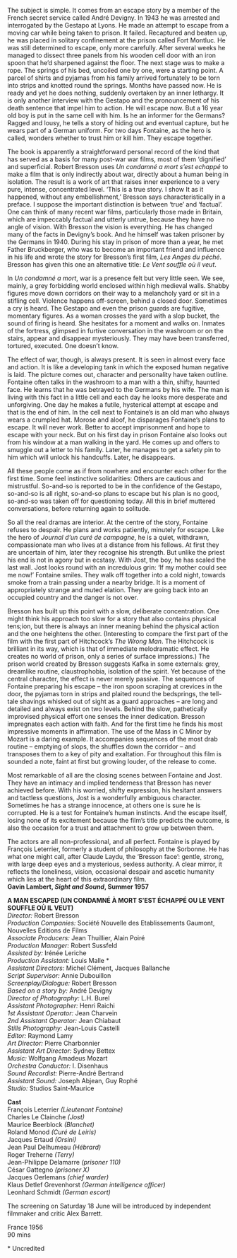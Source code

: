 

The subject is simple. It comes from an escape story by a member of the French secret service called André Devigny. In 1943 he was arrested and interrogated by the Gestapo at Lyons. He made an attempt to escape from a moving car while being taken to prison. It failed. Recaptured and beaten up, he was placed in solitary confinement at the prison called Fort Montluc. He was still determined to escape, only more carefully. After several weeks he managed to dissect three panels from his wooden cell door with an iron spoon that he’d sharpened against the floor. The next stage was to make a rope. The springs of his bed, uncoiled one by one, were a starting point. A parcel of shirts and pyjamas from his family arrived fortunately to be torn into strips and knotted round the springs. Months have passed now. He is ready and yet he does nothing, suddenly overtaken by an inner lethargy. It is only another interview with the Gestapo and the pronouncement of his death sentence that impel him to action. He will escape now. But a 16 year old boy is put in the same cell with him. Is he an informer for the Germans? Ragged and lousy, he tells a story of hiding out and eventual capture, but he wears part of a German uniform. For two days Fontaine, as the hero is called, wonders whether to trust him or kill him. They escape together.

The book is apparently a straightforward personal record of the kind that has served as a basis for many post-war war films, most of them ‘dignified’ and superficial. Robert Bresson uses _Un condamné a mort s’est echappé_ to make a film that is only indirectly about war, directly about a human being in isolation. The result is a work of art that raises inner experience to a very pure, intense, concentrated level. ‘This is a true story. I show It as it happened, without any embellishment,’ Bresson says characteristically in a preface. I suppose the important distinction is between ‘true’ and ‘factual’. One can think of many recent war films, particularly those made in Britain, which are impeccably factual and utterly untrue, because they have no angle of vision. With Bresson the vision is everything. He has changed many of the facts in Devigny’s book. And he himself was taken prisoner by the Germans in 1940. During his stay in prison of more than a year, he met Father Bruckberger, who was to become an important friend and influence in his life and wrote the story for Bresson’s first film, _Les Anges du péché_. Bresson has given this one an alternative title: _Le Vent souffle où il veut_.

In _Un condamné a mort_, war is a presence felt but very little seen. We see, mainly, a grey forbidding world enclosed within high medieval walls. Shabby figures move down corridors on their way to a melancholy yard or sit in a stifling cell. Violence happens off-screen, behind a closed door. Sometimes a cry is heard. The Gestapo and even the prison guards are fugitive, momentary figures. As a woman crosses the yard with a slop bucket, the sound of firing is heard. She hesitates for a moment and walks on. Inmates of the fortress, glimpsed in furtive conversation in the washroom or on the stairs, appear and disappear mysteriously. They may have been transferred, tortured, executed. One doesn’t know.

The effect of war, though, is always present. It is seen in almost every face and action. It is like a developing tank in which the exposed human negative is laid. The picture comes out, character and personality have taken outline. Fontaine often talks in the washroom to a man with a thin, shifty, haunted face. He learns that he was betrayed to the Germans by his wife. The man is living with this fact in a little cell and each day he looks more desperate and unforgiving. One day he makes a futile, hysterical attempt at escape and that is the end of him. In the cell next to Fontaine’s is an old man who always wears a crumpled hat. Morose and aloof, he disparages Fontaine’s plans to escape. It will never work. Better to accept imprisonment and hope to escape with your neck. But on his first day in prison Fontaine also looks out from his window at a man walking in the yard. He comes up and offers to smuggle out a letter to his family. Later, he manages to get a safety pin to him which will unlock his handcuffs. Later, he disappears.

All these people come as if from nowhere and encounter each other for the first time. Some feel instinctive solidarities: Others are cautious and mistrustful. So-and-so is reported to be in the confidence of the Gestapo, so-and-so is all right, so-and-so plans to escape but his plan is no good, so-and-so was taken off for questioning today. All this in brief muttered conversations, before returning again to solitude.

So all the real dramas are interior. At the centre of the story, Fontaine refuses to despair. He plans and works patiently, minutely for escape. Like the hero of _Journal d’un curé de campagne_, he is a quiet, withdrawn, compassionate man who lives at a distance from his fellows. At first they are uncertain of him, later they recognise his strength. But unlike the priest his end is not in agony but in ecstasy. With Jost, the boy, he has scaled the last wall. Jost looks round with an incredulous grin: ‘If my mother could see me now!’ Fontaine smiles. They walk off together into a cold night, towards smoke from a train passing under a nearby bridge. It is a moment of appropriately strange and muted elation. They are going back into an occupied country and the danger is not over.

Bresson has built up this point with a slow, deliberate concentration. One might think his approach too slow for a story that also contains physical tens;ion, but there is always an inner meaning behind the physical action and the one heightens the other. (Interesting to compare the first part of the film with the first part of Hitchcock’s _The Wrong Man_. The Hitchcock is brilliant in its way, which is that of immediate melodramatic effect. He creates no world of prison, only a series of surface impressions.) The prison world created by Bresson suggests Kafka in some externals: grey, dreamlike routine, claustrophobia, isolation of the spirit. Yet because of the central character, the effect is never merely passive. The sequences of Fontaine preparing his escape – the iron spoon scraping at crevices in the door, the pyjamas torn in strips and plaited round the bedsprings, the tell-tale shavings whisked out of sight as a guard approaches – are long and detailed and always exist on two levels. Behind the slow, pathetically improvised physical effort one senses the inner dedication. Bresson impregnates each action with faith. And for the first time he finds his most impressive moments in affirmation. The use of the Mass in C Minor by Mozart is a daring example. It accompanies sequences of the most drab routine – emptying of slops, the shuffles down the corridor – and transposes them to a key of pity and exaltation. For throughout this film is sounded a note, faint at first but growing louder, of the release to come.

Most remarkable of all are the closing scenes between Fontaine and Jost. They have an intimacy and implied tenderness that Bresson has never achieved before. With his worried, shifty expression, his hesitant answers and tactless questions, Jost is a wonderfully ambiguous character. Sometimes he has a strange innocence, at others one is sure he is corrupted. He is a test for Fontaine’s human instincts. And the escape itself, losing none of its excitement because the film’s title predicts the outcome, is also the occasion for a trust and attachment to grow up between them.

The actors are all non-professional, and all perfect. Fontaine is played by François Leterrier, formerly a student of philosophy at the Sorbonne. He has what one might call, after Claude Laydu, the ‘Bresson face’: gentle, strong, with large deep eyes and a mysterious, sexless authority. A clear mirror, it reflects the loneliness, vision, occasional despair and ascetic humanity which lies at the heart of this extraordinary film.<br>
**Gavin Lambert, _Sight and Sound_, Summer 1957**<br>

**A MAN ESCAPED (UN CONDAMNÉ À MORT S’EST ÉCHAPPÉ OU LE VENT SOUFFLE OÙ IL VEUT)**<br>
_Director:_ Robert Bresson  
_Production Companies:_ Société Nouvelle des Etablissements Gaumont, Nouvelles Editions de Films  
_Associate Producers:_ Jean Thuillier, Alain Poiré  
_Production Manager:_ Robert Sussfeld  
_Assisted by:_ Irénée Leriche  
_Production Assistant:_ Louis Malle *  
_Assistant Directors:_ Michel Clément, Jacques Ballanche  
_Script Supervisor:_ Annie Dubouillon  
_Screenplay/Dialogue:_ Robert Bresson  
_Based on a story by:_ André Devigny  
_Director of Photography:_ L.H. Burel  
_Assistant Photographer:_ Henri Raichi  
_1st Assistant Operator:_ Jean Charvein  
_2nd Assistant Operator:_ Jean Chiabaut  
_Stills Photography:_ Jean-Louis Castelli  
_Editor:_ Raymond Lamy  
_Art Director:_ Pierre Charbonnier  
_Assistant Art Director:_ Sydney Bettex  
_Music:_ Wolfgang Amadeus Mozart  
_Orchestra Conductor:_ I. Disenhaus  
_Sound Recordist:_ Pierre-André Bertrand  
_Assistant Sound:_ Joseph Abjean, Guy Rophé  
_Studio:_ Studios Saint-Maurice  

**Cast**  
François Leterrier _(Lieutenant Fontaine)_  
Charles Le Clainche _(Jost)_  
Maurice Beerblock _(Blanchet)_  
Roland Monod _(Curé de Leiris)_  
Jacques Ertaud _(Orsini)_  
Jean Paul Delhumeau _(Hébrard)_  
Roger Treherne _(Terry)_  
Jean-Philippe Delamarre _(prisoner 110)_  
César Gattegno _(prisoner X)_  
Jacques Oerlemans _(chief warder)_  
Klaus Detlef Grevenhorst _(German intelligence officer)_  
Leonhard Schmidt _(German escort)_  

The screening on Saturday 18 June will be introduced by independent filmmaker and critic Alex Barrett.  

France 1956  
90 mins  

\* Uncredited
<!--stackedit_data:
eyJoaXN0b3J5IjpbMTgyNzkyMjg2MV19
-->